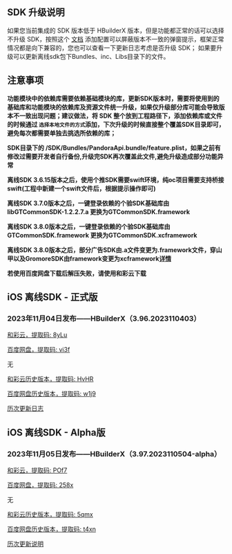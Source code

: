 ## SDK 升级说明
如果您当前集成的 SDK 版本低于 HBuilderX 版本，但是功能都正常的话可以选择不升级 SDK，按照这个 [文档](https://ask.dcloud.net.cn/article/35627) 添加配置可以屏蔽版本不一致的弹窗提示，框架正常情况都是向下兼容的，您也可以查看一下更新日志考虑是否升级 SDK； 如果要升级可以更新离线sdk包下Bundles、inc、Libs目录下的文件。

## 注意事项
**功能模块中的依赖库需要依赖基础模块的库，更新SDK版本时，需要将使用到的基础库和功能模块的依赖库及资源文件统一升级，如果仅升级部分库可能会导致版本不一致出现问题；建议做法，将 SDK 整个放到工程路径下，添加依赖库或文件的时候通过 `选择本地文件的方式`添加，下次升级的时候直接整个覆盖SDK目录即可，避免每次都需要单独去挑选所依赖的库；**

**SDK目录下的 /SDK/Bundles/PandoraApi.bundle/feature.plist，如果之前有修改过需要开发者自行备份,升级完SDK再次覆盖此文件,避免升级造成部分功能异常**

**离线SDK 3.6.15版本之后，使用个推SDK需要swift环境，纯oc项目需要支持桥接swift(工程中新建一个swift文件后，根据提示操作即可)**

**离线SDK 3.7.0版本之后，一键登录依赖的个验SDK基础库由libGTCommonSDK-1.2.2.7.a 更换为GTCommonSDK.framework**

**离线SDK 3.8.0版本之后，一键登录依赖的个验SDK基础库由GTCommonSDK.framework 更换为GTCommonSDK.xcframework**

**离线SDK 3.8.0版本之后，部分广告SDK由.a文件变更为.framework文件，穿山甲以及GromoreSDK由framework变更为xcframework[详情](https://nativesupport.dcloud.net.cn/AppDocs/usemodule/iOSModuleConfig/uniad.html)**

**若使用百度网盘下载后解压失败，请使用和彩云下载**


## iOS 离线SDK - 正式版

### 2023年11月04日发布——HBuilderX（3.96.2023110403） 

[和彩云，提取码: 8yLu](https://caiyun.139.com/m/i?115CeVBRPMhah) 

[百度网盘，提取码: vi3f](https://pan.baidu.com/s/1LsuqsRYa46GrMbIumcMKbw?pwd=vi3f)

无


[和彩云历史版本，提取码: HvHR](https://caiyun.139.com/m/i?115CeVBTkhKax) 

[百度网盘历史版本，提取码: w1j9](https://pan.baidu.com/s/1_EmNVBdA-wq8ZeW9dq5EtA?pwd=w1j9)

[历次更新日志](AppDocs/download/update_history_iOS_release.md)


## iOS 离线SDK - Alpha版

### 2023年11月05日发布——HBuilderX（3.97.2023110504-alpha）

[和彩云，提取码: POf7](https://caiyun.139.com/m/i?115CoUWRcS3rX)

[百度网盘，提取码: 258x](https://pan.baidu.com/s/1qOx9g-4-xDPcQZrn2WZdDw?pwd=258x)

无

 
[和彩云历史版本，提取码: 5qmx](https://caiyun.139.com/m/i?115CnqaUrjOE5) 

[百度网盘历史版本，提取码: t4xn](https://pan.baidu.com/s/1VHAB2KiJcKyu4G0Z7VEDhA?pwd=t4xn)

[历次更新说明](AppDocs/download/update_history_iOS_alpha.md)
